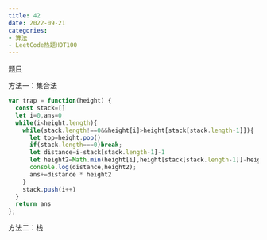 ```yaml
---
title: 42
date: 2022-09-21
categories: 
- 算法
- LeetCode热题HOT100
---
```


[题目](https://leetcode.cn/problems/trapping-rain-water/)

方法一：集合法
```js
var trap = function(height) {
  const stack=[]
  let i=0,ans=0
  while(i<height.length){
    while(stack.length!==0&&height[i]>height[stack[stack.length-1]]){
      let top=height.pop()
      if(stack.length===0)break;
      let distance=i-stack[stack.length-1]-1
      let height2=Math.min(height[i],height[stack[stack.length-1]]-height[top])
      console.log(distance,height2);
      ans+=distance * height2
    }
    stack.push(i++)
  }
  return ans
};
```

方法二：栈
```js

```
